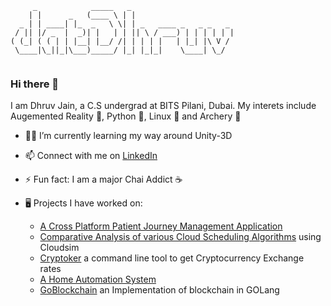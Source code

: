 ```
     _            _____   _                              
    | |      _   (____ \ | |                      
  _ | | ____| |_  _   \ \| | _   ____ _   _ _   _ 
 / || |/ _  |  _)| |   | | || \ / ___) | | | | | |
( (_| ( ( | | |__| |__/ /| | | | |   | |_| |\ V / 
 \____|\_||_|\___)_____/ |_| |_|_|    \____| \_/  
                                                  
```                                                                 
### Hi there 👋

I am Dhruv Jain, a C.S undergrad at BITS Pilani, Dubai. My interets include Augemented Reality 🔮, Python 🐍, Linux 🐧 and Archery 🏹

- 👨‍💻 I’m currently learning my way around Unity-3D
- 📫 Connect with me on [LinkedIn](https://www.linkedin.com/in/dhruv-jain-a309501a0)
- ⚡ Fun fact: I am a major Chai Addict ☕️

- 🖥 Projects I have worked on:
  - [A Cross Platform Patient Journey Management Application](https://github.com/datdhruv/Patient-Journey-Management-with-Flutter)
  - [Comparative Analysis of various Cloud Scheduling Algorithms](https://github.com/datdhruv/Cloud-Scheduling-Algo-Comparision) using Cloudsim
  - [Cryptoker](https://github.com/datdhruvjain/cryptoker) a command line tool to get Cryptocurrency Exchange rates
  - [A Home Automation System](https://github.com/datDhruvJain/Home-Automation)
  - [GoBlockchain](https://github.com/datDhruvJain/GoBlockchain) an Implementation of blockchain in GOLang


<!--
**datDhruvJain/datdhruvjain** is a ✨ _special_ ✨ repository because its `README.md` (this file) appears on your GitHub profile.

Here are some ideas to get you started:

- 🔭 I’m currently working on ...
- 🌱 I’m currently learning ...
- 👯 I’m looking to collaborate on ...
- 🤔 I’m looking for help with ...
- 💬 Ask me about ...
- 📫 How to reach me: ...
- 😄 Pronouns: ...
- ⚡ Fun fact: ...
-->

